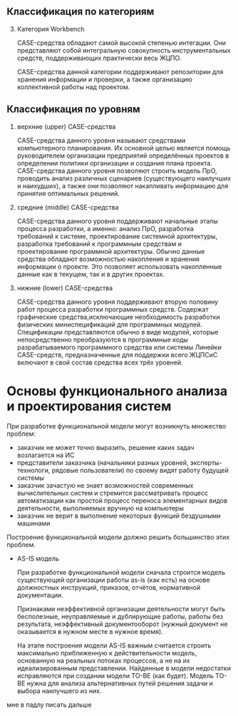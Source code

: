 ## Классификация по категориям

3. Категория Workbench

   CASE-средства обладают самой высокой степенью интегации. Они представляют собой интегральную совокупность инструментальных средств, поддерживающих практически весь ЖЦПО.

   CASE-средства данной категории поддерживают репозитории для хранения информации и проверки, а также организацию коллективной работы над проектом.

## Классификация по уровням

1. верхние (upper) CASE-средства

   CASE-средства данного уровня называют средствами компьютерного планирования. Их основной целью является помощь руководителем организации предприятий определённых проектов в определении политики организации и создания плана проекта. CASE-средства данного уровня позволяют строить модель ПрО, проводить анализ различных сценариев (существующего наилучших и наихудших), а также они позволяют накапливать информацию для принятия оптимальных решений.

2. средние (middle) CASE-средства

   CASE-средства данного уровня поддерживают начальные этапы процесса разработки, а именно: анализ ПрО, разработка требований к системе, проектирование системной архитектуры, разработка требований к программным средствам и проектирование программной архитектуры. Обычно данные средства обладают возможностью накопления и хранения информации о проекте. Это позволяет использовать накопленные данные как в текущем, так и в других проектах.

3. нижние (lower) CASE-средства

   CASE-средства данного уровня поддерживают вторую половину работ процесса разработки программных средств. Содержат графические средства,исключающие необходимость разработки физических миниспецификаций для программных модулей. Спецификации представляются обычно в виде модулей, которые непосредственно преобразуются в программные коды разрабатываемого программного средства или системы Линейки CASE-средств, предназначенные для поддержки всего ЖЦПСиС включают в свой состав средства всех трёх уровней.

# Основы функционального анализа и проектирования систем

При разработке функциональной модели могут возникнуть множество проблем:

- заказчик не может точно выразить, решение каких задач возлагается на ИС
- представители заказчика (начальники разных уровней, эксперты-технологи, рядовые пользователи) по своему видят работу будущей системы
- заказчик зачастую не знает возможностей современных вычислительных систем и стремится рассматривать процесс автоматизации как простой процесс переноса элементарных видов деятельности, выполняемых вручную на компьютеры
- заказчик не верит в выполнение некоторых функций бездушными машинами

Построение функциональной модели должно решить большинство этих проблем.

- AS-IS модель

  При разработке функциональной модели сначала строится модель существующей организации работы as-is (как есть) на основе должностных инструкций, приказов, отчётов, нормативной документации.

  Признаками неэффективной организации деятельности могут быть бесполезные, неуправляемые и дублирующие работы, работы без результата, неэффективный документооборот (нужный документ не оказывается в нужном месте в нужное время).

  На этапе построения модели AS-IS важным считается строить максимально приближенную к действительности модель, основанную на реальных потоках процессов, а не на их идеализированным представлении.
  Найденные в модели недостатки исправляются при создании модели TO-BE (как будет). Модель TO-BE нужна для анализа альтернативных путей решения задачи и выбора наилучшего из них.

мне в падлу писать дальше
